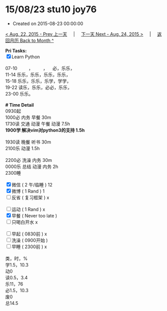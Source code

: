 # 15/08/23 stu10 joy76

- Created on 2015-08-23 00:00:00

[< Aug. 22, 2015 - Prev 上一天](/lifelogs/2015/08/d22.md) &nbsp; &nbsp; | &nbsp; &nbsp; [下一天 Next - Aug. 24, 2015 >](/lifelogs/2015/08/d24.md) &nbsp; &nbsp; |  &nbsp; &nbsp; [返回月历 Back to Month ^](/lifelogs/2015/08/index.md)
<br/><div><strong>Pri Tasks:</strong></div><div><input checked="true" type="checkbox"/>Learn Python</div><div><br/></div><div>07-10         ，        ，    必，乐乐，</div><div>11-14 乐乐，乐乐，乐乐，乐乐，</div><div>15-18 乐乐，乐乐，乐学，学学，</div><div>19-22 读乐，乐乐，必必，乐乐，</div><div>23-00 乐乐。</div><div><br/></div><div><b># Time Detail</b></div><div>0930起</div><div>1000必 内务 早餐 30m</div><div>1730读 交通 动漫 午餐 动漫 7.5h</div><div><b>1900学 解决vim对python3的支持 1.5h</b></div><div><br/></div><div>1930读 晚餐 听书 30m</div><div>2100乐 动漫 1.5h</div><div><br/></div><div>2200必 洗澡 内务 30m</div><div>0000乐 总结 动漫 内务 2h</div><div>2300睡</div><div><br/></div><div><input checked="true" type="checkbox"/>微信 ( 2 午/临睡 ) 12</div><div><input checked="true" type="checkbox"/>微博 ( 1 Rand ) 1</div><div><input type="checkbox"/>反省 ( 复习框架 ) x</div><div><br/></div><div><div><input type="checkbox"/>运动 ( 1 Rand ) x</div><div><input checked="true" type="checkbox"/>早餐 ( Never too late ) </div></div><div><input type="checkbox"/>只喝白开水 x</div><div><br/></div><div><input type="checkbox"/>早起 ( 0830前 ) x</div><div><input type="checkbox"/>洗澡 ( 0900开始 ) <br/></div><div><input type="checkbox"/>早睡 ( 2300前 ) x</div><div><br clear="none"/></div><div>类，时，%</div><div>学1.5，10.3</div><div>动0</div><div>读0.5，3.4</div><div>乐11，76<br clear="none"/>必1.5，10.3<br clear="none"/>废0<br clear="none"/>总14.5</div>
